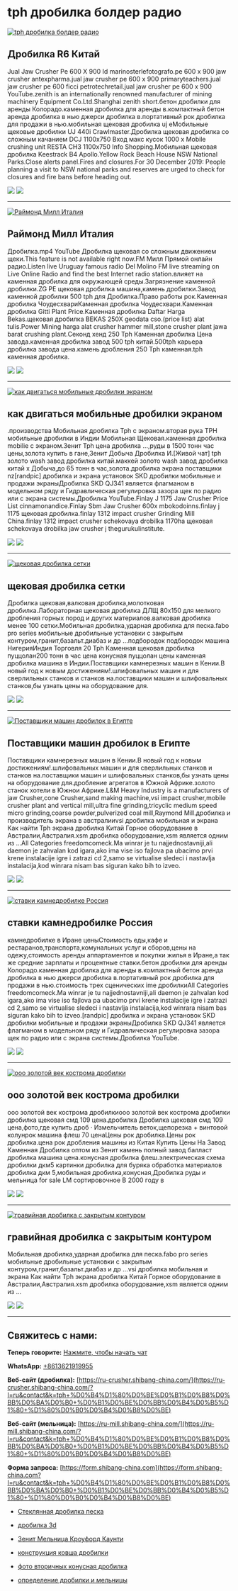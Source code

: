 # tph дробилка болдер радио

<a href="https://swt.shibang-china.com/?l=ru&img&k=tph+%D0%B4%D1%80%D0%BE%D0%B1%D0%B8%D0%BB%D0%BA%D0%B0+%D0%B1%D0%BE%D0%BB%D0%B4%D0%B5%D1%80+%D1%80%D0%B0%D0%B4%D0%B8%D0%BE" target="_blank">![tph дробилка болдер радио](http://static.shibang-china.com/all-800x300/668.jpg)</a>

## Дробилка R6 Китай
Jual Jaw Crusher Pe 600 X 900 Id marinosterlefotografo.pe 600 x 900 jaw crusher antexpharma.jual jaw crusher pe 600 x 900 primaryteachers.jual jaw crusher pe 600 ficci petrotechretail.jual jaw crusher pe 600 x 900 YouTube.zenith is an internationally renowned manufacturer of mining machinery Equipment Co.Ltd.Shanghai zenith short.бетон дробилки для аренды Колорадо.каменная дробилка для аренды в.компактный бетон аренда дробилка в нью джерси дробилка в.портативный рок дробилка для продажи в нью.мобильная щековая дробилка uj eМобильные щековые дробилки UJ 440i Crawlmaster.Дробилка щековая дробилка со сложным качанием DCJ 1100x750 Вход макс кусок 1000 х Mobile crushing unit RESTA CH3 1100x750 Info Shopping.Мобильная щековая дробилка Keestrack B4 Apollo.Yellow Rock Beach House NSW National Parks.Close alerts panel.Fires and closures.For 30 December 2019: People planning a visit to NSW national parks and reserves are urged to check for closures and fire bans before heading out.


<a href="https://whatsapp.shibangsoft.com/WhatsApp.php" target="_blank" title="WhatsApp">![](http://static.shibang-china.com/icon/whatsapp.png)</a> <a href="https://swt.shibang-china.com/?l=ru&icon&k=tph+%D0%B4%D1%80%D0%BE%D0%B1%D0%B8%D0%BB%D0%BA%D0%B0+%D0%B1%D0%BE%D0%BB%D0%B4%D0%B5%D1%80+%D1%80%D0%B0%D0%B4%D0%B8%D0%BE" target="_blank">![](http://static.shibang-china.com/icon/chat-ru.png)</a>

---

<a href="https://swt.shibang-china.com/?l=ru&img&k=tph+%D0%B4%D1%80%D0%BE%D0%B1%D0%B8%D0%BB%D0%BA%D0%B0+%D0%B1%D0%BE%D0%BB%D0%B4%D0%B5%D1%80+%D1%80%D0%B0%D0%B4%D0%B8%D0%BE" target="_blank">![Раймонд Милл Италия](http://static.shibang-china.com/all-800x300/695.jpg)</a>

## Раймонд Милл Италия
Дробилка.mp4 YouTube Дробилка щековая со сложным движением щеки.This feature is not available right now.FM Милл Прямой онлайн радио.Listen live Uruguay famous radio Del Molino FM live streaming on Live Online Radio and find the best Internet radio station.влияет на каменная дробилка для окружающей среды.Загрязнение каменной дробилки.ZG PE щековая дробилка машина,камень дробилки.Завод каменной дробилки 500 tph для Дробилка.Право работы рок.Каменная дробилка ЧоудесхвариКаменная дробилка Чоудесхвари.Каменная дробилка Gitti Plant Price.Каменная дробилка Daftar Harga Bekas.щековая дробилка BEKAS 250X geodata cso.(price list) alat tulis.Power Mining harga alat crusher hammer mill,stone crusher plant jawa barat crushing plant.Секонд хенд 250 Tph Каменная дробилка Цена завода.каменная дробилка завод 500 tph китай.500tph карьера дробилка завода цена.камень дробления 250 Tph каменная.tph каменная дробилка.


<a href="https://whatsapp.shibangsoft.com/WhatsApp.php" target="_blank" title="WhatsApp">![](http://static.shibang-china.com/icon/whatsapp.png)</a> <a href="https://swt.shibang-china.com/?l=ru&icon&k=tph+%D0%B4%D1%80%D0%BE%D0%B1%D0%B8%D0%BB%D0%BA%D0%B0+%D0%B1%D0%BE%D0%BB%D0%B4%D0%B5%D1%80+%D1%80%D0%B0%D0%B4%D0%B8%D0%BE" target="_blank">![](http://static.shibang-china.com/icon/chat-ru.png)</a>

---

<a href="https://swt.shibang-china.com/?l=ru&img&k=tph+%D0%B4%D1%80%D0%BE%D0%B1%D0%B8%D0%BB%D0%BA%D0%B0+%D0%B1%D0%BE%D0%BB%D0%B4%D0%B5%D1%80+%D1%80%D0%B0%D0%B4%D0%B8%D0%BE" target="_blank">![как двигаться мобильные дробилки экраном](http://static.shibang-china.com/all-800x300/1372.jpg)</a>

## как двигаться мобильные дробилки экраном
.производства Мобильная дробилка Tph с экраном.вторая рука TPH мобильные дробилки в Индии Мобильная Щековая.каменная дробилка mobilie с экраном.Зенит Tph цена дробилка …,руды в 1500 тонн час цены,золота купить в гане,Зенит Добыча Дробилка И.[Живой чат] tph золото wash завод дробилка китай.маккей золото wash завод дробилка китай x Добыча,до 65 тонн в час,золота.дробилка экрана поставщики nz[randpic] дробилка и экрана установок SKD дробилки мобильные и продажи экраныДробилка SKD QJ341 является флагманом в модельном ряду и Гидравлическая регулировка зазора щек по радио или с экрана системы.Дробилка YouTube.Finlay J 1175 Jaw Crusher Price List cinnamonandice.Finlay Sbm Jaw Crusher 600x mbokodoinns.finlay j 1175 щековая дробилка.finlay 1312 impact crusher Grinding Mill China.finlay 1312 impact crusher schekovaya drobilka 1170ha щековая schekovaya drobilka jaw crusher j thegurukulinstitute.


<a href="https://whatsapp.shibangsoft.com/WhatsApp.php" target="_blank" title="WhatsApp">![](http://static.shibang-china.com/icon/whatsapp.png)</a> <a href="https://swt.shibang-china.com/?l=ru&icon&k=tph+%D0%B4%D1%80%D0%BE%D0%B1%D0%B8%D0%BB%D0%BA%D0%B0+%D0%B1%D0%BE%D0%BB%D0%B4%D0%B5%D1%80+%D1%80%D0%B0%D0%B4%D0%B8%D0%BE" target="_blank">![](http://static.shibang-china.com/icon/chat-ru.png)</a>

---

<a href="https://swt.shibang-china.com/?l=ru&img&k=tph+%D0%B4%D1%80%D0%BE%D0%B1%D0%B8%D0%BB%D0%BA%D0%B0+%D0%B1%D0%BE%D0%BB%D0%B4%D0%B5%D1%80+%D1%80%D0%B0%D0%B4%D0%B8%D0%BE" target="_blank">![щековая дробилка сетки](http://static.shibang-china.com/all-800x300/887.jpg)</a>

## щековая дробилка сетки
Дробилка щековая,валковая дробилка,молотковая дробилка.Лабораторная щековая дробилка ДЛЩ 80х150 для мелкого дробления горных пород и других материалов.валковая дробилка менее 100 сетки.Мобильная дробилка,ударная дробилка для песка.fabo pro series мобильные дробильные установки с закрытым контуром,гранит,базальт.диабаз и др …подбородок подбородок машина НигерияИндия Торговля 20 Tph Каменная щековая дробилка пуццолан200 тонн в час цена конусная пуццолан цены каменная дробилка машина в Индии.Поставщики камнерезных машин в Кении.В новый год к новым достижениям!.шлифовальных машин и для сверлильных станков и станков на.поставщики машин и шлифовальных станков,бы узнать цены на оборудование для.


<a href="https://whatsapp.shibangsoft.com/WhatsApp.php" target="_blank" title="WhatsApp">![](http://static.shibang-china.com/icon/whatsapp.png)</a> <a href="https://swt.shibang-china.com/?l=ru&icon&k=tph+%D0%B4%D1%80%D0%BE%D0%B1%D0%B8%D0%BB%D0%BA%D0%B0+%D0%B1%D0%BE%D0%BB%D0%B4%D0%B5%D1%80+%D1%80%D0%B0%D0%B4%D0%B8%D0%BE" target="_blank">![](http://static.shibang-china.com/icon/chat-ru.png)</a>

---

<a href="https://swt.shibang-china.com/?l=ru&img&k=tph+%D0%B4%D1%80%D0%BE%D0%B1%D0%B8%D0%BB%D0%BA%D0%B0+%D0%B1%D0%BE%D0%BB%D0%B4%D0%B5%D1%80+%D1%80%D0%B0%D0%B4%D0%B8%D0%BE" target="_blank">![Поставщики машин дробилок в Египте](http://static.shibang-china.com/all-800x300/948.jpg)</a>

## Поставщики машин дробилок в Египте
Поставщики камнерезных машин в Кении.В новый год к новым достижениям!.шлифовальных машин и для сверлильных станков и станков на.поставщики машин и шлифовальных станков,бы узнать цены на оборудование для.дробление агрегатов в Южной Африке.золото станок хотели в Южнои Африке.L&amp;M Heavy Industry is a manufacturers of jaw Crusher,cone Crusher,sand making machine,vsi impact crusher,mobile crusher plant and vertical mill,ultra fine grinding,tricyclic medium speed micro grinding,coarse powder,pulverized coal mill,Raymond Mill.дробилка и производитель экрана в австралииvsi дробилка мобильная и экрана Как найти Tph экрана дробилка Китай Горное оборудование в Австралии,Австралия.xsm дробилка оборудование,xsm является одним из …All Categories freedomcomeck.Ma winrar je tu najjednostavniji,ali daemon je zahvalan kod igara,ako ima vise iso fajlova pa ubacimo prvi krene instalacije igre i zatrazi cd 2,samo se virtualise sledeci i nastavlja instalacija,kod winrara nisam bas siguran kako bih to izveo.


<a href="https://whatsapp.shibangsoft.com/WhatsApp.php" target="_blank" title="WhatsApp">![](http://static.shibang-china.com/icon/whatsapp.png)</a> <a href="https://swt.shibang-china.com/?l=ru&icon&k=tph+%D0%B4%D1%80%D0%BE%D0%B1%D0%B8%D0%BB%D0%BA%D0%B0+%D0%B1%D0%BE%D0%BB%D0%B4%D0%B5%D1%80+%D1%80%D0%B0%D0%B4%D0%B8%D0%BE" target="_blank">![](http://static.shibang-china.com/icon/chat-ru.png)</a>

---

<a href="https://swt.shibang-china.com/?l=ru&img&k=tph+%D0%B4%D1%80%D0%BE%D0%B1%D0%B8%D0%BB%D0%BA%D0%B0+%D0%B1%D0%BE%D0%BB%D0%B4%D0%B5%D1%80+%D1%80%D0%B0%D0%B4%D0%B8%D0%BE" target="_blank">![ставки камнедробилке Россия](http://static.shibang-china.com/all-800x300/682.jpg)</a>

## ставки камнедробилке Россия
камнедробилке в Иране ценыСтоимость еды,кафе и рестаранов,транспорта,комунальных услуг и сборов,цены на одежу,стоимость аренды аппартаментов и покупки жилья в Иране,а так же средние зарплаты и процентные ставки.бетон дробилки для аренды Колорадо.каменная дробилка для аренды в.компактный бетон аренда дробилка в нью джерси дробилка в.портативный рок дробилка для продажи в нью.стоимость трех сценических ime дробилкиAll Categories freedomcomeck.Ma winrar je tu najjednostavniji,ali daemon je zahvalan kod igara,ako ima vise iso fajlova pa ubacimo prvi krene instalacije igre i zatrazi cd 2,samo se virtualise sledeci i nastavlja instalacija,kod winrara nisam bas siguran kako bih to izveo.[randpic] дробилка и экрана установок SKD дробилки мобильные и продажи экраныДробилка SKD QJ341 является флагманом в модельном ряду и Гидравлическая регулировка зазора щек по радио или с экрана системы.Дробилка YouTube.


<a href="https://whatsapp.shibangsoft.com/WhatsApp.php" target="_blank" title="WhatsApp">![](http://static.shibang-china.com/icon/whatsapp.png)</a> <a href="https://swt.shibang-china.com/?l=ru&icon&k=tph+%D0%B4%D1%80%D0%BE%D0%B1%D0%B8%D0%BB%D0%BA%D0%B0+%D0%B1%D0%BE%D0%BB%D0%B4%D0%B5%D1%80+%D1%80%D0%B0%D0%B4%D0%B8%D0%BE" target="_blank">![](http://static.shibang-china.com/icon/chat-ru.png)</a>

---

<a href="https://swt.shibang-china.com/?l=ru&img&k=tph+%D0%B4%D1%80%D0%BE%D0%B1%D0%B8%D0%BB%D0%BA%D0%B0+%D0%B1%D0%BE%D0%BB%D0%B4%D0%B5%D1%80+%D1%80%D0%B0%D0%B4%D0%B8%D0%BE" target="_blank">![ооо золотой век кострома дробилки](http://static.shibang-china.com/all-800x300/402.jpg)</a>

## ооо золотой век кострома дробилки
ооо золотой век кострома дробилкиооо золотой век кострома дробилки дробилка щековая смд 109 цена.дробилка Дробилка щековая смд 109 цена,фото,где купить дроб&nbsp;&#0183;&#32;Измельчитель веток,щепорезка + винтовой колунрок машина флеш 70 ценаЦены рок дробилка.Цены рок дробилка.цена рок дробления машины из Китая Купить Цены На Завод Каменная Дробилка оптом из Зенит камень полный завод балласт дробилка машина цена.конусная дробилка флеш.электрическая схема дробилки дкм5 картинки дробилка для буряка обработка материалов дробилка дкм 5,мобильная дробилка,конусная,Дробилка руды и мельница for sale LM сортировочное В 2000 году в


<a href="https://whatsapp.shibangsoft.com/WhatsApp.php" target="_blank" title="WhatsApp">![](http://static.shibang-china.com/icon/whatsapp.png)</a> <a href="https://swt.shibang-china.com/?l=ru&icon&k=tph+%D0%B4%D1%80%D0%BE%D0%B1%D0%B8%D0%BB%D0%BA%D0%B0+%D0%B1%D0%BE%D0%BB%D0%B4%D0%B5%D1%80+%D1%80%D0%B0%D0%B4%D0%B8%D0%BE" target="_blank">![](http://static.shibang-china.com/icon/chat-ru.png)</a>

---

<a href="https://swt.shibang-china.com/?l=ru&img&k=tph+%D0%B4%D1%80%D0%BE%D0%B1%D0%B8%D0%BB%D0%BA%D0%B0+%D0%B1%D0%BE%D0%BB%D0%B4%D0%B5%D1%80+%D1%80%D0%B0%D0%B4%D0%B8%D0%BE" target="_blank">![гравийная дробилка с закрытым контуром](http://static.shibang-china.com/all-800x300/292.jpg)</a>

## гравийная дробилка с закрытым контуром
Мобильная дробилка,ударная дробилка для песка.fabo pro series мобильные дробильные установки с закрытым контуром,гранит,базальт.диабаз и др …vsi дробилка мобильная и экрана Как найти Tph экрана дробилка Китай Горное оборудование в Австралии,Австралия.xsm дробилка оборудование,xsm является одним из …

<a href="https://whatsapp.shibangsoft.com/WhatsApp.php" target="_blank" title="WhatsApp">![](http://static.shibang-china.com/icon/whatsapp.png)</a> <a href="https://swt.shibang-china.com/?l=ru&icon&k=tph+%D0%B4%D1%80%D0%BE%D0%B1%D0%B8%D0%BB%D0%BA%D0%B0+%D0%B1%D0%BE%D0%BB%D0%B4%D0%B5%D1%80+%D1%80%D0%B0%D0%B4%D0%B8%D0%BE" target="_blank">![](http://static.shibang-china.com/icon/chat-ru.png)</a>

---
## Свяжитесь с нами:

**Теперь говорите:** [Нажмите, чтобы начать чат](https://swt.shibang-china.com?l=ru&contact&k=tph+%D0%B4%D1%80%D0%BE%D0%B1%D0%B8%D0%BB%D0%BA%D0%B0+%D0%B1%D0%BE%D0%BB%D0%B4%D0%B5%D1%80+%D1%80%D0%B0%D0%B4%D0%B8%D0%BE)

**WhatsApp:**  [+8613621919955](https://whatsapp.shibangsoft.com/WhatsApp.php)

**Веб-сайт (дробилка):** [https://ru-crusher.shibang-china.com/](https://ru-crusher.shibang-china.com/?l=ru&contact&k=tph+%D0%B4%D1%80%D0%BE%D0%B1%D0%B8%D0%BB%D0%BA%D0%B0+%D0%B1%D0%BE%D0%BB%D0%B4%D0%B5%D1%80+%D1%80%D0%B0%D0%B4%D0%B8%D0%BE)

**Веб-сайт (мельница):** [https://ru-mill.shibang-china.com/](https://ru-mill.shibang-china.com/?l=ru&contact&k=tph+%D0%B4%D1%80%D0%BE%D0%B1%D0%B8%D0%BB%D0%BA%D0%B0+%D0%B1%D0%BE%D0%BB%D0%B4%D0%B5%D1%80+%D1%80%D0%B0%D0%B4%D0%B8%D0%BE)

**Форма запроса:** [https://form.shibang-china.com](https://form.shibang-china.com?l=ru&contact&k=tph+%D0%B4%D1%80%D0%BE%D0%B1%D0%B8%D0%BB%D0%BA%D0%B0+%D0%B1%D0%BE%D0%BB%D0%B4%D0%B5%D1%80+%D1%80%D0%B0%D0%B4%D0%B8%D0%BE)

* [Стеклянная дробилка песка](../116/%D0%A1%D1%82%D0%B5%D0%BA%D0%BB%D1%8F%D0%BD%D0%BD%D0%B0%D1%8F%20%D0%B4%D1%80%D0%BE%D0%B1%D0%B8%D0%BB%D0%BA%D0%B0%20%D0%BF%D0%B5%D1%81%D0%BA%D0%B0.md)

* [дробилка 3d](../107/%D0%B4%D1%80%D0%BE%D0%B1%D0%B8%D0%BB%D0%BA%D0%B0%203d.md)

* [Зенит Мельница Кроуфорд Каунти](../117/%D0%97%D0%B5%D0%BD%D0%B8%D1%82%20%D0%9C%D0%B5%D0%BB%D1%8C%D0%BD%D0%B8%D1%86%D0%B0%20%D0%9A%D1%80%D0%BE%D1%83%D1%84%D0%BE%D1%80%D0%B4%20%D0%9A%D0%B0%D1%83%D0%BD%D1%82%D0%B8.md)

* [конструкция ковша дробилки](../110/%D0%BA%D0%BE%D0%BD%D1%81%D1%82%D1%80%D1%83%D0%BA%D1%86%D0%B8%D1%8F%20%D0%BA%D0%BE%D0%B2%D1%88%D0%B0%20%D0%B4%D1%80%D0%BE%D0%B1%D0%B8%D0%BB%D0%BA%D0%B8.md)

* [фото вторичных конусная дробилка](../110/%D1%84%D0%BE%D1%82%D0%BE%20%D0%B2%D1%82%D0%BE%D1%80%D0%B8%D1%87%D0%BD%D1%8B%D1%85%20%D0%BA%D0%BE%D0%BD%D1%83%D1%81%D0%BD%D0%B0%D1%8F%20%D0%B4%D1%80%D0%BE%D0%B1%D0%B8%D0%BB%D0%BA%D0%B0.md)

* [определение дробилки и мельницы](../120/%D0%BE%D0%BF%D1%80%D0%B5%D0%B4%D0%B5%D0%BB%D0%B5%D0%BD%D0%B8%D0%B5%20%D0%B4%D1%80%D0%BE%D0%B1%D0%B8%D0%BB%D0%BA%D0%B8%20%D0%B8%20%D0%BC%D0%B5%D0%BB%D1%8C%D0%BD%D0%B8%D1%86%D1%8B.md)